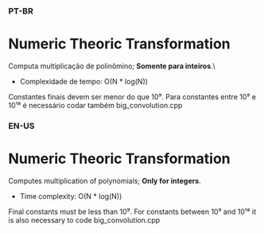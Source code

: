 ### PT-BR

# Numeric Theoric Transformation
Computa multiplicação de polinômino; **Somente para inteiros**.\
* Complexidade de tempo: O(N * log(N))

Constantes finais devem ser menor do que 10⁹.
Para constantes entre 10⁹ e 10¹⁸ é necessário codar também big_convolution.cpp

### EN-US

# Numeric Theoric Transformation
Computes multiplication of polynomials; **Only for integers**.
* Time complexity: O(N * log(N))

Final constants must be less than 10⁹.
For constants between 10⁹ and 10¹⁸ it is also necessary to code big_convolution.cpp
